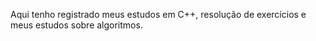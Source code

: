 Aqui tenho registrado meus estudos em C++, resolução de exercícios e meus estudos sobre algoritmos.
